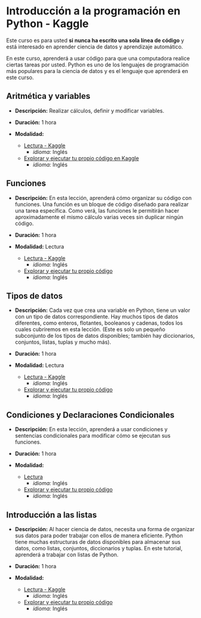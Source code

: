 # **Introducción a la programación en Python - Kaggle**
Este curso es para usted **si nunca ha escrito una sola línea de código** y está interesado en aprender ciencia de datos y aprendizaje automático.

En este curso, aprenderá a usar código para que una computadora realice ciertas tareas por usted. Python es uno de los lenguajes de programación más populares para la ciencia de datos y es el lenguaje que aprenderá en este curso.

## Aritmética y variables
 
- **Descripción:** Realizar cálculos, definir y modificar variables.

- **Duración:** 1 hora 
- **Modalidad:** 
    - [Lectura - Kaggle](https://www.kaggle.com/code/alexisbcook/arithmetic-and-variables)
        - *idioma:* Inglés
    - [Explorar y ejecutar tu propio código en Kaggle](https://www.kaggle.com/kernels/fork/25258219)
        - *idioma:* Inglés

## Funciones

- **Descripción:** En esta lección, aprenderá cómo organizar su código con funciones. Una función es un bloque de código diseñado para realizar una tarea específica. Como verá, las funciones le permitirán hacer aproximadamente el mismo cálculo varias veces sin duplicar ningún código.

- **Duración:** 1 hora 
- **Modalidad:** Lectura
    - [Lectura - Kaggle](https://www.kaggle.com/code/alexisbcook/functions)
        - *idioma:* Inglés
    - [Explorar y ejecutar tu propio código](https://www.kaggle.com/kernels/fork/25258227)
        - *idioma:* Inglés

## Tipos de datos
- **Descripción:** Cada vez que crea una variable en Python, tiene un valor con un tipo de datos correspondiente. Hay muchos tipos de datos diferentes, como enteros, flotantes, booleanos y cadenas, todos los cuales cubriremos en esta lección. (Este es solo un pequeño subconjunto de los tipos de datos disponibles; también hay diccionarios, conjuntos, listas, tuplas y mucho más).

- **Duración:** 1 hora
- **Modalidad:** Lectura
    - [Lectura - Kaggle](https://www.kaggle.com/code/alexisbcook/data-types)
        - *idioma:* Inglés
    - [Explorar y ejecutar tu propio código](https://www.kaggle.com/kernels/fork/25258226)
        - *idioma:* Inglés

## Condiciones y Declaraciones Condicionales

- **Descripción:** 
En esta lección, aprenderá a usar condiciones y sentencias condicionales para modificar cómo se ejecutan sus funciones.

- **Duración:** 1 hora 
- **Modalidad:** 
    - [Lectura](https://www.kaggle.com/code/alexisbcook/conditions-and-conditional-statements)
        - *idioma:* Inglés
    - [Explorar y ejecutar tu propio código](https://www.kaggle.com/kernels/fork/25880622)
        - *idioma:* Inglés
## Introducción a las listas

- **Descripción:** Al hacer ciencia de datos, necesita una forma de organizar sus datos para poder trabajar con ellos de manera eficiente. Python tiene muchas estructuras de datos disponibles para almacenar sus datos, como listas, conjuntos, diccionarios y tuplas. En este tutorial, aprenderá a trabajar con listas de Python.

- **Duración:** 1 hora 
- **Modalidad:** 
    - [Lectura - Kaggle](https://www.kaggle.com/code/alexisbcook/intro-to-lists)
        - *idioma:* Inglés
    - [Explorar y ejecutar tu propio código](https://www.kaggle.com/kernels/fork/26034864)
        - *idioma:* Inglés





